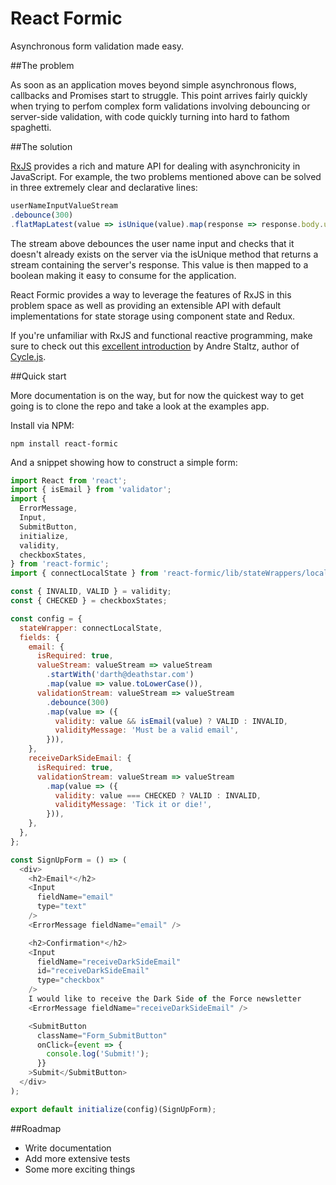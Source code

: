 # React Formic
Asynchronous form validation made easy.

##The problem

As soon as an application moves beyond simple asynchronous flows, callbacks and Promises start to struggle. This point arrives fairly quickly when trying to perfom complex form validations involving debouncing or server-side validation, with code quickly turning into hard to fathom spaghetti.

##The solution

[RxJS](https://github.com/Reactive-Extensions/RxJS) provides a rich and mature API for dealing with asynchronicity in JavaScript. For example, the two problems mentioned above can be solved in three extremely clear and declarative lines:

```js
userNameInputValueStream
.debounce(300)
.flatMapLatest(value => isUnique(value).map(response => response.body.userNameExists))
```

The stream above debounces the user name input and checks that it doesn't already exists on the server via the isUnique method that returns a stream containing the server's response. This value is then mapped to a boolean making it easy to consume for the application.

React Formic provides a way to leverage the features of RxJS in this problem space as well as providing an extensible API with default implementations for state storage using component state and Redux.

If you're unfamiliar with RxJS and functional reactive programming, make sure to check out this [excellent introduction](https://gist.github.com/staltz/868e7e9bc2a7b8c1f754) by Andre Staltz, author of [Cycle.js](http://cycle.js.org/).

##Quick start

More documentation is on the way, but for now the quickest way to get going is to clone the repo and take a look at the examples app.

Install via NPM:

```
npm install react-formic
```

And a snippet showing how to construct a simple form:

```js
import React from 'react';
import { isEmail } from 'validator';
import {
  ErrorMessage,
  Input,
  SubmitButton,
  initialize,
  validity,
  checkboxStates,
} from 'react-formic';
import { connectLocalState } from 'react-formic/lib/stateWrappers/localStateWrapper';

const { INVALID, VALID } = validity;
const { CHECKED } = checkboxStates;

const config = {
  stateWrapper: connectLocalState,
  fields: {
    email: {
      isRequired: true,
      valueStream: valueStream => valueStream
        .startWith('darth@deathstar.com')
        .map(value => value.toLowerCase()),
      validationStream: valueStream => valueStream
        .debounce(300)
        .map(value => ({
          validity: value && isEmail(value) ? VALID : INVALID,
          validityMessage: 'Must be a valid email',
        })),
    },
    receiveDarkSideEmail: {
      isRequired: true,
      validationStream: valueStream => valueStream
        .map(value => ({
          validity: value === CHECKED ? VALID : INVALID,
          validityMessage: 'Tick it or die!',
        })),
    },
  },
};

const SignUpForm = () => (
  <div>
    <h2>Email*</h2>
    <Input
      fieldName="email"
      type="text"
    />
    <ErrorMessage fieldName="email" />

    <h2>Confirmation*</h2>
    <Input
      fieldName="receiveDarkSideEmail"
      id="receiveDarkSideEmail"
      type="checkbox"
    />
    I would like to receive the Dark Side of the Force newsletter
    <ErrorMessage fieldName="receiveDarkSideEmail" />

    <SubmitButton
      className="Form_SubmitButton"
      onClick={event => {
        console.log('Submit!');
      }}
    >Submit</SubmitButton>
  </div>
);

export default initialize(config)(SignUpForm);
```

##Roadmap
* Write documentation
* Add more extensive tests
* Some more exciting things
